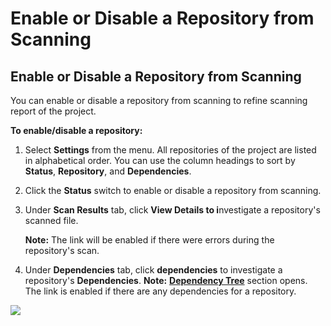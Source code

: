# Enable or Disable a Repository from Scanning

## Enable or Disable a Repository from Scanning

You can enable or disable a repository from scanning to refine scanning report of the project.

**To enable/disable a repository:**

1. Select **Settings** from the menu. All repositories of the project are listed in alphabetical order. You can use the column headings to sort by **Status**, **Repository**, and **Dependencies**.
2. Click the **Status** switch to enable or disable a repository from scanning.
3. Under **Scan Results** tab, click **View Details to i**nvestigate a repository's scanned file.

   **Note:** The link will be enabled if there were errors during the repository's scan.

4. Under **Dependencies** tab, click **dependencies** to investigate a repository's **Dependencies**. **Note:** [**Dependency Tree**](investigate-dependencies-in-the-application-dependency-tree.md) section opens. The link is enabled if there are any dependencies for a repository.

![](https://gblobscdn.gitbook.com/assets%2F-M2DCN9UgoRgMEkgnLyP%2F-M3BiRmpC2vulTiJV-0I%2F-M3BrNc5yl4ITrMn0Se_%2Fsecurity%20settings.png?alt=media&token=da59ae67-348b-44b9-bfa4-2d45c32a994e)

​

​

​

​

​

